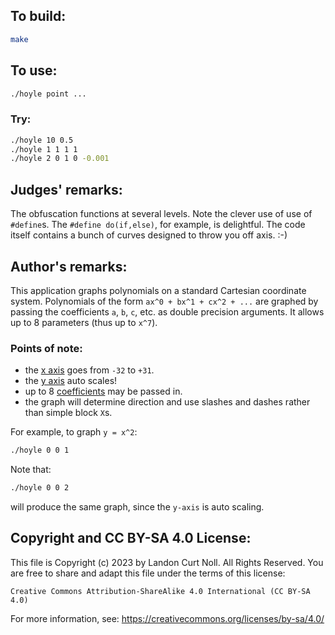 ## To build:

```sh
make
```


## To use:

```sh
./hoyle point ...
```


### Try:

```sh
./hoyle 10 0.5
./hoyle 1 1 1 1
./hoyle 2 0 1 0 -0.001
```


## Judges' remarks:

The obfuscation functions at several levels.  Note the clever
use of use of `#define`s.  The `#define do(if,else)`, for example,
is delightful.  The code itself contains a bunch of curves
designed to throw you off axis.  :-)


## Author's remarks:

This application graphs polynomials on a standard Cartesian coordinate system.
Polynomials of the form `ax^0 + bx^1 + cx^2 + ...` are graphed by passing the
coefficients `a`, `b`, `c`, etc. as double precision arguments.  It allows up to
8 parameters (thus up to `x^7`).


### Points of note:

- the [x axis](https://mathworld.wolfram.com/x-Axis.html) goes from `-32` to
`+31`.
- the [y axis](https://mathworld.wolfram.com/y-Axis.html) auto scales!
- up to 8 [coefficients](https://en.wikipedia.org/wiki/Coefficient) may be
passed in.
- the graph will determine direction and use slashes and
  dashes rather than simple block `X`s.

For example, to graph `y = x^2`:

```sh
./hoyle 0 0 1
```

Note that:

```sh
./hoyle 0 0 2
```

will produce the same graph, since the `y-axis` is auto scaling.


## Copyright and CC BY-SA 4.0 License:

This file is Copyright (c) 2023 by Landon Curt Noll.  All Rights Reserved.
You are free to share and adapt this file under the terms of this license:

    Creative Commons Attribution-ShareAlike 4.0 International (CC BY-SA 4.0)

For more information, see: https://creativecommons.org/licenses/by-sa/4.0/
